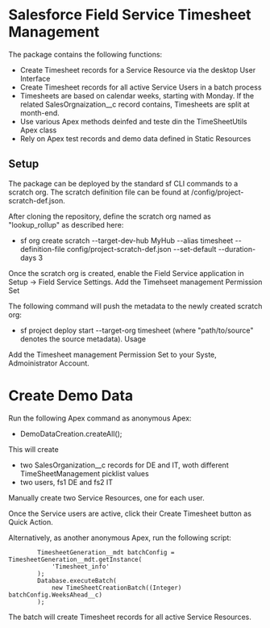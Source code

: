 # Salesforce Field Service Timesheet Management

The package contains the following functions:
- Create Timesheet records for a Service Resource via the desktop User Interface
- Create Timesheet records for all active Service Users in a batch process
- Timesheets are based on calendar weeks, starting with Monday. If the related SalesOrgnaization__c record contains, Timesheets are split at month-end. 
- Use various Apex methods deinfed and teste din the TimeSheetUtils Apex class
- Rely on Apex test records and demo data defined in Static Resources

## Setup

The package can be deployed by the standard sf CLI commands to a scratch org. The scratch definition file can be found at /config/project-scratch-def.json.

After cloning the repository, define the scratch org named as "lookup_rollup" as described here:

- sf org create scratch --target-dev-hub MyHub --alias timesheet --definition-file config/project-scratch-def.json --set-default --duration-days 3

Once the scratch org is created, enable the Field Service application in Setup -> Field Service Settings.
Add the Timehseet management Permission Set

The following command will push the metadata to the newly created scratch org:

- sf project deploy start --target-org timesheet (where "path/to/source" denotes the source metadata).
Usage

Add the Timesheet management Permission Set to your Syste, Admoinistrator Account. 


# Create Demo Data

Run the following Apex command as anonymous Apex: 
- DemoDataCreation.createAll();


This will create 
- two SalesOrganization__c records for DE and IT, woth different TimeSheetManagement picklist values
- two users, fs1 DE and fs2 IT

Manually create two Service Resources, one for each user. 

Once the Service users are active, click their Create Timesheet button as Quick Action. 

Alternatively, as another anonymous Apex, run the following script:
```
        TimesheetGeneration__mdt batchConfig = TimesheetGeneration__mdt.getInstance(
            'Timesheet_info'
        );
        Database.executeBatch(
            new TimeSheetCreationBatch((Integer) batchConfig.WeeksAhead__c)
        );
```

The batch will create Timesheet records for all active Service Resources. 